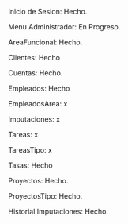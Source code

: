 Inicio de Sesion: Hecho.

Menu Administrador: En Progreso.

AreaFuncional: Hecho.

Clientes: Hecho 

Cuentas: Hecho.

Empleados: Hecho

EmpleadosArea: x

Imputaciones: x

Tareas: x

TareasTipo: x

Tasas: Hecho 

Proyectos: Hecho.

ProyectosTipo: Hecho.

Historial Imputaciones: Hecho.
